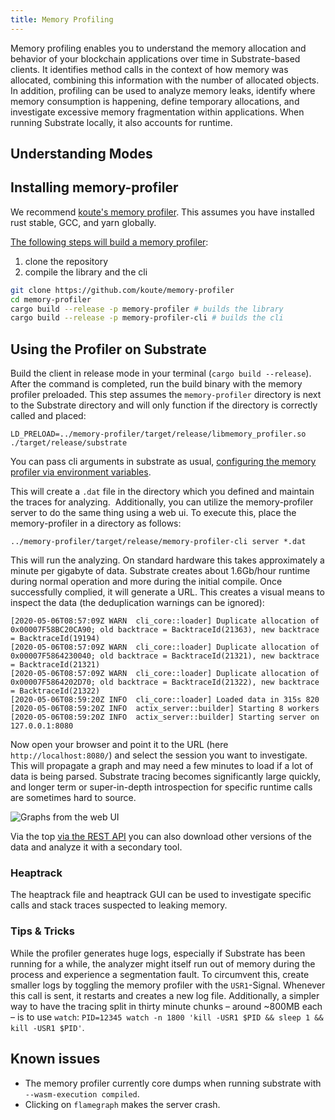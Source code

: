 ```yaml
---
title: Memory Profiling
---
```


Memory profiling enables you to understand the memory allocation and behavior of your blockchain
applications over time in Substrate-based clients. It identifies method calls in the context of how
memory was allocated, combining this information with the number of allocated objects. In addition,
profiling can be used to analyze memory leaks, identify where memory consumption is happening,
define temporary allocations, and investigate excessive memory fragmentation within applications.
When running Substrate locally, it also accounts for runtime.

## Understanding Modes

## Installing memory-profiler

We recommend [koute's memory profiler](https://github.com/koute/memory-profiler). This assumes you
have installed rust stable, GCC, and yarn globally.

[The following steps will build a memory profiler](https://github.com/koute/memory-profiler#building):

1. clone the repository
2. compile the library and the cli

```bash
git clone https://github.com/koute/memory-profiler
cd memory-profiler
cargo build --release -p memory-profiler # builds the library
cargo build --release -p memory-profiler-cli # builds the cli

```

## Using the Profiler on Substrate

Build the client in release mode in your terminal (`cargo build --release`). After the command is
completed, run the build binary with the memory profiler preloaded. This step assumes the
`memory-profiler` directory is next to the Substrate directory and will only function if the
directory is correctly called and placed:

```
LD_PRELOAD=../memory-profiler/target/release/libmemory_profiler.so ./target/release/substrate
```

You can pass cli arguments in substrate as usual,
[configuring the memory profiler via environment variables](https://github.com/koute/memory-profiler#environment-variables-used-by-libmemory_profilerso).

This will create a `.dat` file in the directory which you defined and maintain the traces for
analyzing.  Additionally, you can utilize the memory-profiler server to do the same thing using a
web ui. To execute this, place the memory-profiler in a directory as follows:

```
../memory-profiler/target/release/memory-profiler-cli server *.dat

```

This will run the analyzing. On standard hardware this takes approximately a minute per gigabyte of
data. Substrate creates about 1.6Gb/hour runtime during normal operation and more during the initial
compile. Once successfully complied, it will generate a URL. This creates a visual means to inspect
the data (the deduplication warnings can be ignored):

```
[2020-05-06T08:57:09Z WARN  cli_core::loader] Duplicate allocation of 0x00007F58BC20CA90; old backtrace = BacktraceId(21363), new backtrace = BacktraceId(19194)
[2020-05-06T08:57:09Z WARN  cli_core::loader] Duplicate allocation of 0x00007F5864230040; old backtrace = BacktraceId(21321), new backtrace = BacktraceId(21321)
[2020-05-06T08:57:09Z WARN  cli_core::loader] Duplicate allocation of 0x00007F5864202D70; old backtrace = BacktraceId(21322), new backtrace = BacktraceId(21322)
[2020-05-06T08:59:20Z INFO  cli_core::loader] Loaded data in 315s 820
[2020-05-06T08:59:20Z INFO  actix_server::builder] Starting 8 workers
[2020-05-06T08:59:20Z INFO  actix_server::builder] Starting server on 127.0.0.1:8080
```

Now open your browser and point it to the URL (here `http://localhost:8080/`) and select the session
you want to investigate. This will propagate a graph and may need a few minutes to load if a lot of
data is being parsed. Substrate tracing becomes significantly large quickly, and longer term or
super-in-depth introspection for specific runtime calls are sometimes hard to source.

![Graphs from the web UI](../../../assets/memory-graph.png)

Via the top
[via the REST API](https://github.com/koute/memory-profiler#rest-api-exposed-by-memory-profiler-cli-server)
you can also download other versions of the data and analyze it with a secondary tool.

### Heaptrack

The heaptrack file and heaptrack GUI can be used to investigate specific calls and stack traces
suspected to leaking memory.

### Tips & Tricks

While the profiler generates huge logs, especially if Substrate has been running for a while, the
analyzer might itself run out of memory during the process and experience a segmentation fault. To
circumvent this, create smaller logs by toggling the memory profiler with the `USR1`-Signal.
Whenever this call is sent, it restarts and creates a new log file. Additionally, a simpler way to
have the tracing split in thirty minute chunks – around ~800MB each – is to use `watch`:
`PID=12345 watch -n 1800 'kill -USR1 $PID && sleep 1 && kill -USR1 $PID'`.

## Known issues

- The memory profiler currently core dumps when running substrate with `--wasm-execution compiled`.
- Clicking on `flamegraph` makes the server crash.
